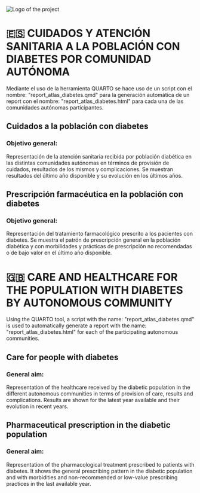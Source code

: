 ![Logo of the project](https://cienciadedatosysalud.org/wp-content/uploads/logo-Data-Science-VPM.png)


# :es: CUIDADOS Y ATENCIÓN SANITARIA A LA POBLACIÓN CON DIABETES POR COMUNIDAD AUTÓNOMA 

Mediante el uso de la herramienta QUARTO se hace uso de un script con el nombre: "report_atlas_diabetes.qmd" para la generación automática de un report con el nombre: "report_atlas_diabetes.html" para cada una de las comunidades autónomas participantes.

## Cuidados a la población con diabetes

### Objetivo general: 

Representación de la atención sanitaria recibida por población diabética en las distintas comunidades autónomas en términos de provisión de cuidados, resultados de los mismos y complicaciones. Se muestran resultados del último año disponible y su evolución en los últimos años.


## Prescripción farmacéutica en la población con diabetes

### Objetivo general: 

Representación del tratamiento farmacológico prescrito a los pacientes con diabetes. Se muestra el patrón de prescripción general en la población diabética y con morbilidades y prácticas de prescripción no recomendadas o de bajo valor en el último año disponible.


# :uk: CARE AND HEALTHCARE FOR THE POPULATION WITH DIABETES BY AUTONOMOUS COMMUNITY

Using the QUARTO tool, a script with the name: "report_atlas_diabetes.qmd" is used to automatically generate a report with the name: "report_atlas_diabetes.html" for each of the participating autonomous communities.

## Care for people with diabetes

### General aim: 

Representation of the healthcare received by the diabetic population in the different autonomous communities in terms of provision of care, results and complications. Results are shown for the latest year available and their evolution in recent years.


## Pharmaceutical prescription in the diabetic population

### General aim: 

Representation of the pharmacological treatment prescribed to patients with diabetes. It shows the general prescribing pattern in the diabetic population and with morbidities and non-recommended or low-value prescribing practices in the last available year.
